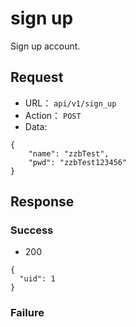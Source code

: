 # sign up

Sign up account.

## Request


* URL： `api/v1/sign_up`
* Action： `POST`
* Data:

```
{
    "name": "zzbTest",
    "pwd": "zzbTest123456"
}
```

	
## Response


### Success

* 200

```
{
  "uid": 1
}
```

### Failure

